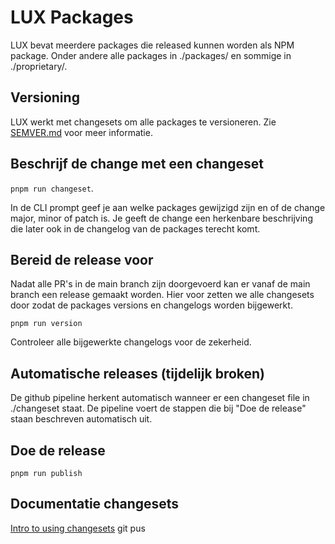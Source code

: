 # LUX Packages

LUX bevat meerdere packages die released kunnen worden als NPM package. Onder andere alle packages in ./packages/ en sommige in ./proprietary/.

## Versioning

LUX werkt met changesets om alle packages te versioneren. Zie [SEMVER.md](SEMVER.md) voor meer informatie.

## Beschrijf de change met een changeset

`pnpm run changeset`.

In de CLI prompt geef je aan welke packages gewijzigd zijn en of de change major, minor of patch is. Je geeft de change een herkenbare beschrijving die later ook in de changelog van de packages terecht komt.

## Bereid de release voor

Nadat alle PR's in de main branch zijn doorgevoerd kan er vanaf de main branch een release gemaakt worden. Hier voor zetten we alle changesets door zodat de packages versions en changelogs worden bijgewerkt.

`pnpm run version`

Controleer alle bijgewerkte changelogs voor de zekerheid.

## Automatische releases (tijdelijk broken)

De github pipeline herkent automatisch wanneer er een changeset file in ./changeset staat. De pipeline voert de stappen die bij "Doe de release" staan beschreven automatisch uit.

## Doe de release

`pnpm run publish`

## Documentatie changesets

[Intro to using changesets](https://github.com/changesets/changesets/blob/main/docs/intro-to-using-changesets.md)
git pus
